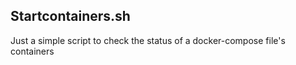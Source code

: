 ## Startcontainers.sh  
Just a simple script to check the status of a docker-compose file's containers

